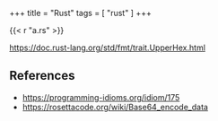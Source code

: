 +++
title = "Rust"
tags = [ "rust" ]
+++

{{< r "a.rs" >}}

<https://doc.rust-lang.org/std/fmt/trait.UpperHex.html>

## References

- <https://programming-idioms.org/idiom/175>
- <https://rosettacode.org/wiki/Base64_encode_data>
